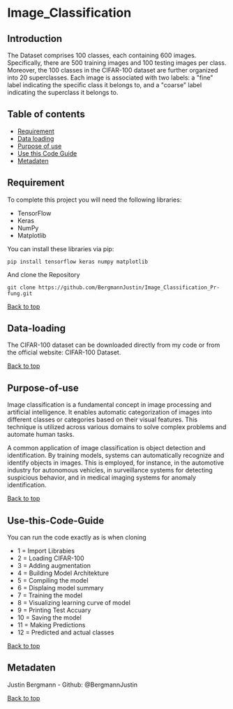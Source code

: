 # Image_Classification



## Introduction

The Dataset comprises 100 classes, each containing 600 images. Specifically, there are 500 training images and 100 testing images per class. Moreover, the 100 classes in the CIFAR-100 dataset are further organized into 20 superclasses. Each image is associated with two labels: a "fine" label indicating the specific class it belongs to, and a "coarse" label indicating the superclass it belongs to.



## Table of contents
- [Requirement](#Requirement)
- [Data loading](#Data-loading)
- [Purpose of use](#Purpose-of-use)
- [Use this Code Guide](#Use-this-Code-Guide)
- [Metadaten](#Metadaten)

## Requirement

To complete this project you will need the following libraries:

- TensorFlow
- Keras
- NumPy
- Matplotlib

You can install these libraries via pip:

```Shell
pip install tensorflow keras numpy matplotlib
```

And clone the Repository

```Shell
git clone https://github.com/BergmannJustin/Image_Classification_Pr-fung.git
```

[Back to top](#Image_Classification_Pruefung)

## Data-loading
The CIFAR-100 dataset can be downloaded directly from my code or from the official website: CIFAR-100 Dataset.

[Back to top](#Image_Classification_Pruefung)

## Purpose-of-use

Image classification is a fundamental concept in image processing and artificial intelligence. It enables automatic categorization of images into different classes or categories based on their visual features. This technique is utilized across various domains to solve complex problems and automate human tasks.

A common application of image classification is object detection and identification. By training models, systems can automatically recognize and identify objects in images. This is employed, for instance, in the automotive industry for autonomous vehicles, in surveillance systems for detecting suspicious behavior, and in medical imaging systems for anomaly identification.



[Back to top](#Image_Classification_Pruefung)

## Use-this-Code-Guide

You can run the code exactly as is when cloning

- 1 = Import Librabies 
- 2 = Loading CIFAR-100 
- 3 = Adding augmentation 
- 4 = Building Model Architekture 
- 5 = Compiling the model 
- 6 = Displaing model summary 
- 7 = Training the model 
- 8 = Visualizing learning curve of model 
- 9 = Printing Test Accuary 
- 10 = Saving the model 
- 11 = Making Predictions 
- 12 = Predicted and actual classes


[Back to top](#Image_Classification_Pruefung)


## Metadaten
Justin Bergmann - Github: @BergmannJustin


[Back to top](#Image_Classification_Pruefung)












